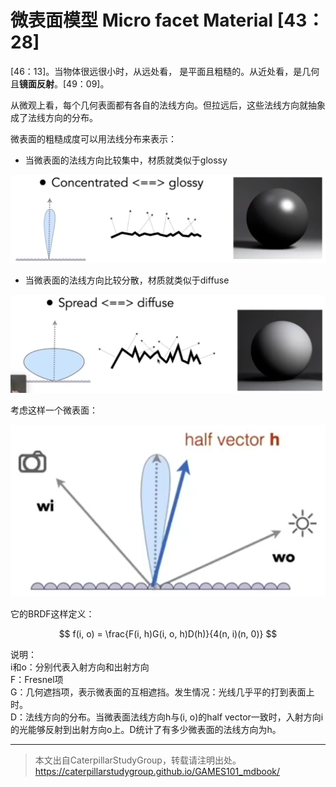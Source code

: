 # 微表面模型 Micro facet Material [43：28]

[46：13]。当物体很远很小时，从远处看， 是平面且粗糙的。从近处看，是几何且**镜面反射**。[49：09]。

从微观上看，每个几何表面都有各自的法线方向。但拉远后，这些法线方向就抽象成了法线方向的分布。  

微表面的粗糙成度可以用法线分布来表示：

- 当微表面的法线方向比较集中，材质就类似于glossy

![](../assets/152.PNG)

- 当微表面的法线方向比较分散，材质就类似于diffuse

![](../assets/153.PNG)

考虑这样一个微表面：  

![](../assets/154.PNG)

它的BRDF这样定义：

$$
f(i, o) = \frac{F(i, h)G(i, o, h)D(h)}{4(n, i)(n, 0)}
$$

说明：  
i和o：分别代表入射方向和出射方向  
F：Fresnel项  
G：几何遮挡项，表示微表面的互相遮挡。发生情况：光线几乎平的打到表面上时。  
D：法线方向的分布。当微表面法线方向h与(i, o)的half vector一致时，入射方向i的光能够反射到出射方向o上。D统计了有多少微表面的法线方向为h。    


------------------------------

> 本文出自CaterpillarStudyGroup，转载请注明出处。  
> https://caterpillarstudygroup.github.io/GAMES101_mdbook/